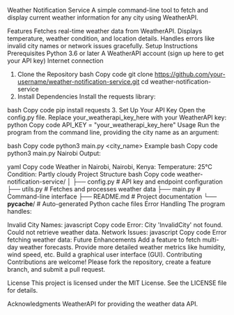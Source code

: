 Weather Notification Service
A simple command-line tool to fetch and display current weather information for any city using WeatherAPI.

Features
Fetches real-time weather data from WeatherAPI.
Displays temperature, weather condition, and location details.
Handles errors like invalid city names or network issues gracefully.
Setup Instructions
Prerequisites
Python 3.6 or later
A WeatherAPI account (sign up here to get your API key)
Internet connection
1. Clone the Repository
bash
Copy code
git clone https://github.com/your-username/weather-notification-service.git
cd weather-notification-service
2. Install Dependencies
Install the requests library:

bash
Copy code
pip install requests
3. Set Up Your API Key
Open the config.py file.
Replace your_weatherapi_key_here with your WeatherAPI key:
python
Copy code
API_KEY = "your_weatherapi_key_here"
Usage
Run the program from the command line, providing the city name as an argument:

bash
Copy code
python3 main.py <city_name>
Example
bash
Copy code
python3 main.py Nairobi
Output:

yaml
Copy code
Weather in Nairobi, Nairobi, Kenya:
Temperature: 25°C
Condition: Partly cloudy
Project Structure
bash
Copy code
weather-notification-service/
│
├── config.py          # API key and endpoint configuration
├── utils.py           # Fetches and processes weather data
├── main.py            # Command-line interface
├── README.md          # Project documentation
└── __pycache__/       # Auto-generated Python cache files
Error Handling
The program handles:

Invalid City Names:
javascript
Copy code
Error: City 'InvalidCity' not found.
Could not retrieve weather data.
Network Issues:
javascript
Copy code
Error fetching weather data: <specific network error>
Future Enhancements
Add a feature to fetch multi-day weather forecasts.
Provide more detailed weather metrics like humidity, wind speed, etc.
Build a graphical user interface (GUI).
Contributing
Contributions are welcome! Please fork the repository, create a feature branch, and submit a pull request.

License
This project is licensed under the MIT License. See the LICENSE file for details.

Acknowledgments
WeatherAPI for providing the weather data API.
